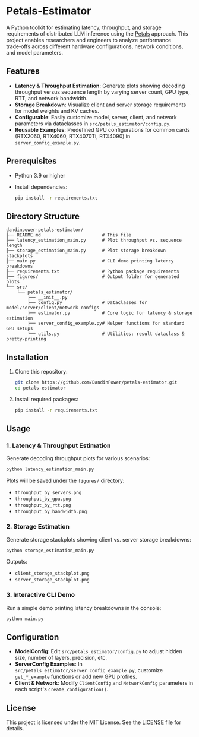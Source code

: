 # Petals-Estimator

A Python toolkit for estimating latency, throughput, and storage requirements of distributed LLM inference using the [Petals](https://github.com/bigscience-workshop/petals/) approach. This project enables researchers and engineers to analyze performance trade‑offs across different hardware configurations, network conditions, and model parameters.

## Features

* **Latency & Throughput Estimation**: Generate plots showing decoding throughput versus sequence length by varying server count, GPU type, RTT, and network bandwidth.
* **Storage Breakdown**: Visualize client and server storage requirements for model weights and KV caches.
* **Configurable**: Easily customize model, server, client, and network parameters via dataclasses in `src/petals_estimator/config.py`.
* **Reusable Examples**: Predefined GPU configurations for common cards (RTX2060, RTX4060, RTX4070Ti, RTX4090) in `server_config_example.py`.

## Prerequisites

* Python 3.9 or higher
* Install dependencies:

  ```bash
  pip install -r requirements.txt
  ```

## Directory Structure

```plaintext
dandinpower-petals-estimator/
├── README.md                       # This file
├── latency_estimation_main.py      # Plot throughput vs. sequence length
├── storage_estimation_main.py      # Plot storage breakdown stackplots
├── main.py                         # CLI demo printing latency breakdowns
├── requirements.txt                # Python package requirements
├── figures/                        # Output folder for generated plots
└── src/
    └── petals_estimator/
        ├── __init__.py
        ├── config.py               # Dataclasses for model/server/client/network configs
        ├── estimator.py            # Core logic for latency & storage estimation
        ├── server_config_example.py# Helper functions for standard GPU setups
        └── utils.py                # Utilities: result dataclass & pretty-printing
```

## Installation

1. Clone this repository:

   ```bash
   git clone https://github.com/DandinPower/petals-estimator.git
   cd petals-estimator
   ```
2. Install required packages:

   ```bash
   pip install -r requirements.txt
   ```

## Usage

### 1. Latency & Throughput Estimation

Generate decoding throughput plots for various scenarios:

```bash
python latency_estimation_main.py
```

Plots will be saved under the `figures/` directory:

* `throughput_by_servers.png`
* `throughput_by_gpu.png`
* `throughput_by_rtt.png`
* `throughput_by_bandwidth.png`

### 2. Storage Estimation

Generate storage stackplots showing client vs. server storage breakdowns:

```bash
python storage_estimation_main.py
```

Outputs:

* `client_storage_stackplot.png`
* `server_storage_stackplot.png`

### 3. Interactive CLI Demo

Run a simple demo printing latency breakdowns in the console:

```bash
python main.py
```

## Configuration

* **ModelConfig**: Edit `src/petals_estimator/config.py` to adjust hidden size, number of layers, precision, etc.
* **ServerConfig Examples**: In `src/petals_estimator/server_config_example.py`, customize `get_*_example` functions or add new GPU profiles.
* **Client & Network**: Modify `ClientConfig` and `NetworkConfig` parameters in each script's `create_configuration()`.

## License

This project is licensed under the MIT License. See the [LICENSE](LICENSE) file for details.
